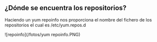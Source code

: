 ##  ¿Dónde se encuentra los repositorios?
Haciendo un yum repoinfo nos proporciona el nombre del fichero de los repositorios el cual es /etc/yum.repos.d

![repoinfo](/fotos/yum repoinfo.PNG)

